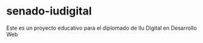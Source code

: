 # senado-iudigital
Este es un proyecto educativo para el diplomado de lIu Digital en Desarrollo Web
